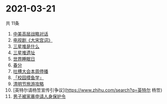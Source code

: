 # 2021-03-21
  共 11条

  <!-- BEGIN -->
  <!-- 最后更新时间:Sun Mar 21 2021 08:11:41 GMT+0000 (Coordinated Universal Time) -->
  1. [中美高层战略对话](https://www.zhihu.com/search?q=中美对话)
1. [电视剧《大宋宫词》](https://www.zhihu.com/search?q=大宋宫词)
1. [三星堆是什么](https://www.zhihu.com/search?q=三星堆未解之谜)
1. [三星堆遗址](https://www.zhihu.com/search?q=三星堆新发现)
1. [世界睡眠日](https://www.zhihu.com/search?q=世界睡眠日)
1. [春分](https://www.zhihu.com/search?q=春分)
1. [吐槽大会本周停播](https://www.zhihu.com/search?q=吐槽大会停播)
1. [「校园摸鱼学」](https://www.zhihu.com/search?q=摸鱼)
1. [清明节旅游攻略](https://www.zhihu.com/search?q=清明节适合去哪里旅游)
1. [英特尔请杨笠宣传引争议](https://www.zhihu.com/search?q=英特尔 杨笠)
1. [男子被家暴申请人身保护令](https://www.zhihu.com/search?q=家暴)
  <!-- END -->
  